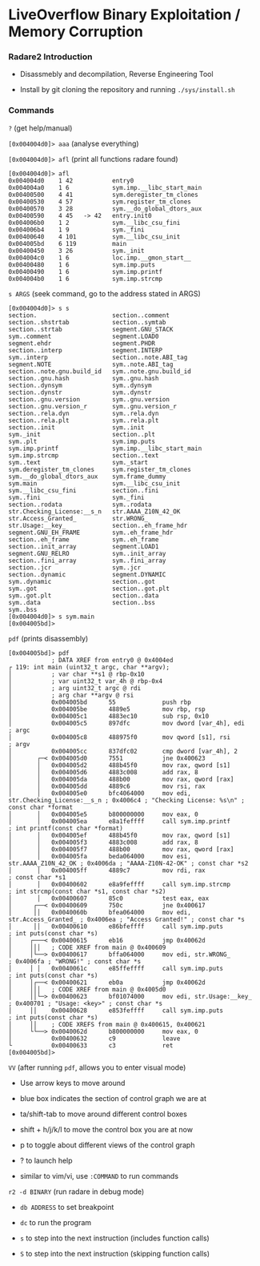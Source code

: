 # LiveOverflow Binary Exploitation / Memory Corruption

### Radare2 Introduction

- Disassmebly and decompilation, Reverse Engineering Tool

- Install by git cloning the repository and running `./sys/install.sh`

### Commands

`?` (get help/manual)

`[0x004004d0]> aaa` (analyse everything)

`[0x004004d0]> afl` (print all functions radare found)

```
[0x004004d0]> afl
0x004004d0    1 42           entry0
0x004004a0    1 6            sym.imp.__libc_start_main
0x00400500    4 41           sym.deregister_tm_clones
0x00400530    4 57           sym.register_tm_clones
0x00400570    3 28           sym.__do_global_dtors_aux
0x00400590    4 45   -> 42   entry.init0
0x004006b0    1 2            sym.__libc_csu_fini
0x004006b4    1 9            sym._fini
0x00400640    4 101          sym.__libc_csu_init
0x004005bd    6 119          main
0x00400450    3 26           sym._init
0x004004c0    1 6            loc.imp.__gmon_start__
0x00400480    1 6            sym.imp.puts
0x00400490    1 6            sym.imp.printf
0x004004b0    1 6            sym.imp.strcmp
```
`s ARGS` (seek command, go to the address stated in ARGS)

```
[0x004004d0]> s s
section.                     section..comment             
section..shstrtab            section..symtab              
section..strtab              segment.GNU_STACK            
sym..comment                 segment.LOAD0                
segment.ehdr                 segment.PHDR                 
section..interp              segment.INTERP               
sym..interp                  section..note.ABI_tag        
segment.NOTE                 sym..note.ABI_tag            
section..note.gnu.build_id   sym..note.gnu.build_id       
section..gnu.hash            sym..gnu.hash                
section..dynsym              sym..dynsym                  
section..dynstr              sym..dynstr                  
section..gnu.version         sym..gnu.version             
section..gnu.version_r       sym..gnu.version_r           
section..rela.dyn            sym..rela.dyn                
section..rela.plt            sym..rela.plt                
section..init                sym..init                    
sym._init                    section..plt                 
sym..plt                     sym.imp.puts                 
sym.imp.printf               sym.imp.__libc_start_main    
sym.imp.strcmp               section..text                
sym..text                    sym._start                   
sym.deregister_tm_clones     sym.register_tm_clones       
sym.__do_global_dtors_aux    sym.frame_dummy              
sym.main                     sym.__libc_csu_init          
sym.__libc_csu_fini          section..fini                
sym..fini                    sym._fini                    
section..rodata              sym..rodata                  
str.Checking_License:__s_n   str.AAAA_Z10N_42_OK          
str.Access_Granted_          str.WRONG_                   
str.Usage:__key_             section..eh_frame_hdr        
segment.GNU_EH_FRAME         sym..eh_frame_hdr            
section..eh_frame            sym..eh_frame                
section..init_array          segment.LOAD1                
segment.GNU_RELRO            sym..init_array              
section..fini_array          sym..fini_array              
section..jcr                 sym..jcr                     
section..dynamic             segment.DYNAMIC              
sym..dynamic                 section..got                 
sym..got                     section..got.plt             
sym..got.plt                 section..data                
sym..data                    section..bss                 
sym..bss                     
[0x004004d0]> s sym.main
[0x004005bd]>
```

`pdf` (prints disassembly)

```
[0x004005bd]> pdf
            ; DATA XREF from entry0 @ 0x4004ed
┌ 119: int main (uint32_t argc, char **argv);
│           ; var char **s1 @ rbp-0x10
│           ; var uint32_t var_4h @ rbp-0x4
│           ; arg uint32_t argc @ rdi
│           ; arg char **argv @ rsi
│           0x004005bd      55             push rbp
│           0x004005be      4889e5         mov rbp, rsp
│           0x004005c1      4883ec10       sub rsp, 0x10
│           0x004005c5      897dfc         mov dword [var_4h], edi     ; argc
│           0x004005c8      488975f0       mov qword [s1], rsi         ; argv
│           0x004005cc      837dfc02       cmp dword [var_4h], 2
│       ┌─< 0x004005d0      7551           jne 0x400623
│       │   0x004005d2      488b45f0       mov rax, qword [s1]
│       │   0x004005d6      4883c008       add rax, 8
│       │   0x004005da      488b00         mov rax, qword [rax]
│       │   0x004005dd      4889c6         mov rsi, rax
│       │   0x004005e0      bfc4064000     mov edi, str.Checking_License:__s_n ; 0x4006c4 ; "Checking License: %s\n" ; const char *format
│       │   0x004005e5      b800000000     mov eax, 0
│       │   0x004005ea      e8a1feffff     call sym.imp.printf         ; int printf(const char *format)
│       │   0x004005ef      488b45f0       mov rax, qword [s1]
│       │   0x004005f3      4883c008       add rax, 8
│       │   0x004005f7      488b00         mov rax, qword [rax]
│       │   0x004005fa      beda064000     mov esi, str.AAAA_Z10N_42_OK ; 0x4006da ; "AAAA-Z10N-42-OK" ; const char *s2
│       │   0x004005ff      4889c7         mov rdi, rax                ; const char *s1
│       │   0x00400602      e8a9feffff     call sym.imp.strcmp         ; int strcmp(const char *s1, const char *s2)
│       │   0x00400607      85c0           test eax, eax
│      ┌──< 0x00400609      750c           jne 0x400617
│      ││   0x0040060b      bfea064000     mov edi, str.Access_Granted_ ; 0x4006ea ; "Access Granted!" ; const char *s
│      ││   0x00400610      e86bfeffff     call sym.imp.puts           ; int puts(const char *s)
│     ┌───< 0x00400615      eb16           jmp 0x40062d
│     │││   ; CODE XREF from main @ 0x400609
│     │└──> 0x00400617      bffa064000     mov edi, str.WRONG_         ; 0x4006fa ; "WRONG!" ; const char *s
│     │ │   0x0040061c      e85ffeffff     call sym.imp.puts           ; int puts(const char *s)
│     │┌──< 0x00400621      eb0a           jmp 0x40062d
│     │││   ; CODE XREF from main @ 0x4005d0
│     ││└─> 0x00400623      bf01074000     mov edi, str.Usage:__key_   ; 0x400701 ; "Usage: <key>" ; const char *s
│     ││    0x00400628      e853feffff     call sym.imp.puts           ; int puts(const char *s)
│     ││    ; CODE XREFS from main @ 0x400615, 0x400621
│     └└──> 0x0040062d      b800000000     mov eax, 0
│           0x00400632      c9             leave
└           0x00400633      c3             ret
[0x004005bd]> 
```

`VV` (after running `pdf`, allows you to enter visual mode)

- Use arrow keys to move around

- blue box indicates the section of control graph we are at

- ta/shift-tab to move around different control boxes

- shift + h/j/k/l to move the control box you are at now

- p to toggle about different views of the control graph

- ? to launch help

- similar to vim/vi, use `:COMMAND` to run commands

`r2 -d BINARY` (run radare in debug mode)

- `db ADDRESS` to set breakpoint

- `dc` to run the program

- `s` to step into the next instruction (includes function calls)

- `S` to step into the next instruction (skipping function calls)
